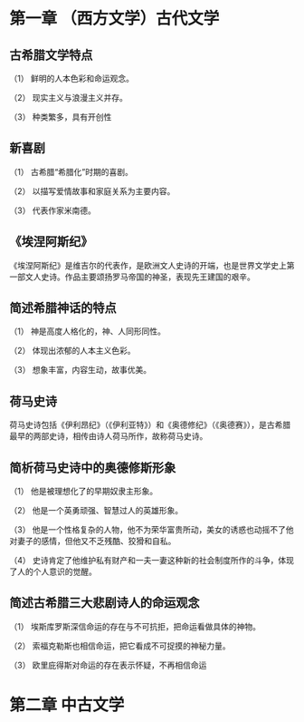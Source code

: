 # 第一章 （西方文学）古代文学

## 古希腊文学特点

（1） 鲜明的人本色彩和命运观念。

（2） 现实主义与浪漫主义并存。

（3） 种类繁多，具有开创性

##  新喜剧

（1） 古希腊“希腊化”时期的喜剧。

（2） 以描写爱情故事和家庭关系为主要内容。

（3） 代表作家米南德。


## 《埃涅阿斯纪》

《埃涅阿斯纪》是维吉尔的代表作，是欧洲文人史诗的开端，也是世界文学史上第一部文人史诗。作品主要颂扬罗马帝国的神圣，表现先王建国的艰辛。

## 简述希腊神话的特点

（1） 神是高度人格化的，神、人同形同性。

（2） 体现出浓郁的人本主义色彩。

（3） 想象丰富，内容生动，故事优美。

## 荷马史诗

荷马史诗包括《伊利昂纪》（《伊利亚特》）和《奥德修纪》（《奥德赛》），是古希腊最早的两部史诗，相传由诗人荷马所作，故称荷马史诗。

## 简析荷马史诗中的奥德修斯形象

（1） 他是被理想化了的早期奴隶主形象。

（2） 他是一个英勇顽强、智慧过人的英雄形象。

（3） 他是一个性格复杂的人物，他不为荣华富贵所动，美女的诱惑也动摇不了他对妻子的感情，但他又不乏残酷、狡猾和自私。

（4） 史诗肯定了他维护私有财产和一夫一妻这种新的社会制度所作的斗争，体现了人的个人意识的觉醒。

## 简述古希腊三大悲剧诗人的命运观念

（1） 埃斯库罗斯深信命运的存在与不可抗拒，把命运看做具体的神物。

（2） 索福克勒斯也相信命运，把它看成不可捉摸的神秘力量。

（3） 欧里庇得斯对命运的存在表示怀疑，不再相信命运


# 第二章 中古文学

